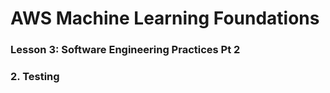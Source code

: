 # AWS Machine Learning Foundations 

### Lesson 3: Software Engineering Practices Pt 2

### 2. Testing 

